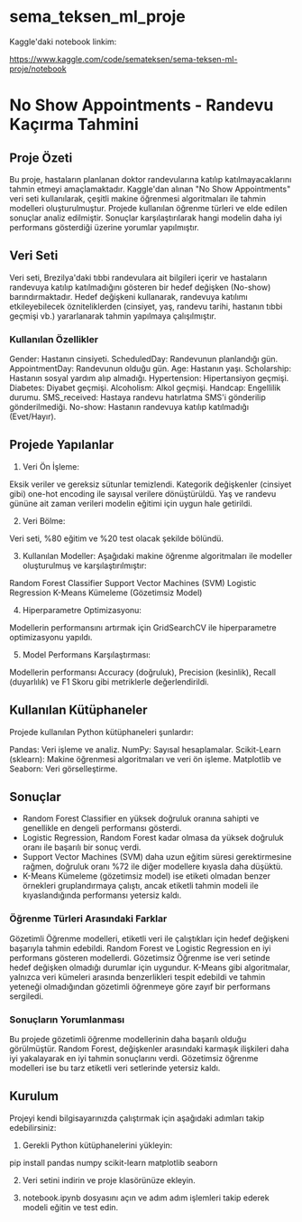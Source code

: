 # sema_teksen_ml_proje

Kaggle'daki notebook linkim:

https://www.kaggle.com/code/semateksen/sema-teksen-ml-proje/notebook

# No Show Appointments - Randevu Kaçırma Tahmini
## Proje Özeti
Bu proje, hastaların planlanan doktor randevularına katılıp katılmayacaklarını tahmin etmeyi amaçlamaktadır. Kaggle'dan alınan "No Show Appointments" veri seti kullanılarak, çeşitli makine öğrenmesi algoritmaları ile tahmin modelleri oluşturulmuştur. Projede kullanılan öğrenme türleri ve elde edilen sonuçlar analiz edilmiştir. Sonuçlar karşılaştırılarak hangi modelin daha iyi performans gösterdiği üzerine yorumlar yapılmıştır.

## Veri Seti
Veri seti, Brezilya'daki tıbbi randevulara ait bilgileri içerir ve hastaların randevuya katılıp katılmadığını gösteren bir hedef değişken (No-show) barındırmaktadır. Hedef değişkeni kullanarak, randevuya katılımı etkileyebilecek özniteliklerden (cinsiyet, yaş, randevu tarihi, hastanın tıbbi geçmişi vb.) yararlanarak tahmin yapılmaya çalışılmıştır.

### Kullanılan Özellikler
Gender: Hastanın cinsiyeti.
ScheduledDay: Randevunun planlandığı gün.
AppointmentDay: Randevunun olduğu gün.
Age: Hastanın yaşı.
Scholarship: Hastanın sosyal yardım alıp almadığı.
Hypertension: Hipertansiyon geçmişi.
Diabetes: Diyabet geçmişi.
Alcoholism: Alkol geçmişi.
Handcap: Engellilik durumu.
SMS_received: Hastaya randevu hatırlatma SMS'i gönderilip gönderilmediği.
No-show: Hastanın randevuya katılıp katılmadığı (Evet/Hayır).

## Projede Yapılanlar
1. Veri Ön İşleme:

Eksik veriler ve gereksiz sütunlar temizlendi.
Kategorik değişkenler (cinsiyet gibi) one-hot encoding ile sayısal verilere dönüştürüldü.
Yaş ve randevu gününe ait zaman verileri modelin eğitimi için uygun hale getirildi.

2. Veri Bölme:

Veri seti, %80 eğitim ve %20 test olacak şekilde bölündü.

3. Kullanılan Modeller: Aşağıdaki makine öğrenme algoritmaları ile modeller oluşturulmuş ve karşılaştırılmıştır:

Random Forest Classifier
Support Vector Machines (SVM)
Logistic Regression
K-Means Kümeleme (Gözetimsiz Model)

4. Hiperparametre Optimizasyonu:

Modellerin performansını artırmak için GridSearchCV ile hiperparametre optimizasyonu yapıldı.

5. Model Performans Karşılaştırması:

Modellerin performansı Accuracy (doğruluk), Precision (kesinlik), Recall (duyarlılık) ve F1 Skoru gibi metriklerle değerlendirildi.

## Kullanılan Kütüphaneler

Projede kullanılan Python kütüphaneleri şunlardır:

Pandas: Veri işleme ve analiz.
NumPy: Sayısal hesaplamalar.
Scikit-Learn (sklearn): Makine öğrenmesi algoritmaları ve veri ön işleme.
Matplotlib ve Seaborn: Veri görselleştirme.

## Sonuçlar
- Random Forest Classifier en yüksek doğruluk oranına sahipti ve genellikle en dengeli performansı gösterdi.
- Logistic Regression, Random Forest kadar olmasa da yüksek doğruluk oranı ile başarılı bir sonuç verdi.
- Support Vector Machines (SVM) daha uzun eğitim süresi gerektirmesine rağmen, doğruluk oranı %72 ile diğer modellere kıyasla daha düşüktü.
- K-Means Kümeleme (gözetimsiz model) ise etiketi olmadan benzer örnekleri gruplandırmaya çalıştı, ancak etiketli tahmin modeli ile kıyaslandığında performansı yetersiz kaldı.

### Öğrenme Türleri Arasındaki Farklar
Gözetimli Öğrenme modelleri, etiketli veri ile çalıştıkları için hedef değişkeni başarıyla tahmin edebildi. Random Forest ve Logistic Regression en iyi performans gösteren modellerdi.
Gözetimsiz Öğrenme ise veri setinde hedef değişken olmadığı durumlar için uygundur. K-Means gibi algoritmalar, yalnızca veri kümeleri arasında benzerlikleri tespit edebildi ve tahmin yeteneği olmadığından gözetimli öğrenmeye göre zayıf bir performans sergiledi.

### Sonuçların Yorumlanması
Bu projede gözetimli öğrenme modellerinin daha başarılı olduğu görülmüştür. Random Forest, değişkenler arasındaki karmaşık ilişkileri daha iyi yakalayarak en iyi tahmin sonuçlarını verdi. Gözetimsiz öğrenme modelleri ise bu tarz etiketli veri setlerinde yetersiz kaldı.

## Kurulum
Projeyi kendi bilgisayarınızda çalıştırmak için aşağıdaki adımları takip edebilirsiniz:

1. Gerekli Python kütüphanelerini yükleyin:

pip install pandas numpy scikit-learn matplotlib seaborn

2. Veri setini indirin ve proje klasörünüze ekleyin.

3. notebook.ipynb dosyasını açın ve adım adım işlemleri takip ederek modeli eğitin ve test edin.

